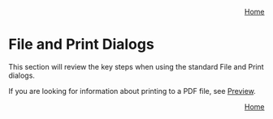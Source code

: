 <p align="right">
<a href="../README.md">Home</a>
</p>

# File and Print Dialogs

This section will review the key steps when using the standard File and Print dialogs.

If you are looking for information about printing to a PDF file, see [Preview](preview.md).  

<p align="right">
<a href="../README.md">Home</a>
</p>